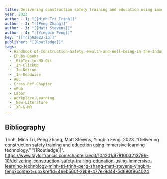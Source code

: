 ```yaml
---
title: Delivering construction safety training and education using immersive learning technology
year: 2023
author - 1: "[[Minh Tri Trinh]]"
author - 2: "[[Peng Zhang]]"
author - 3: "[[Matt Stevens]]"
author - 4: "[[Yingbin Feng]]"
key: "[[Trinh2023-ib]]"
publisher: "[[Routledge]]"
tags:
  - Handbook-of-Construction-Safety,-Health-and-Well-being-in-the-Industry-4-Era
  - EPubs-Books
  - _BibTex-to-MD-Git
  - _In-ClickUp
  - _In-Notion
  - _In-Readwise
  - AEC
  - Cross-Ref-Chapter
  - ePub
  - Labor
  - Workplace-Learning
  - _New-Literature
  - _XR-&-MR
---
```


## Bibliography
Trinh, Minh Tri, Peng Zhang, Matt Stevens, Yingbin Feng. 2023. “Delivering construction safety training and education using immersive learning technology.” "[[Routledge]]". https://www.taylorfrancis.com/chapters/edit/10.1201/9781003213796-10/delivering-construction-safety-training-education-using-immersive-learning-technology-minh-tri-trinh-peng-zhang-matt-stevens-yingbin-feng?context=ubx&refId=46eb560f-29b9-477e-9d44-5d690f964024
